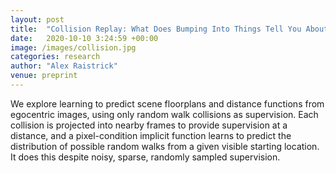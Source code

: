 ```yaml
---
layout: post
title:  "Collision Replay: What Does Bumping Into Things Tell You About Scene Geometry?"
date:   2020-10-10 3:24:59 +00:00
image: /images/collision.jpg
categories: research
author: "Alex Raistrick"
venue: preprint
---
```


We explore learning to predict scene floorplans and distance functions from egocentric images, using only random walk collisions as supervision. Each collision is projected into nearby frames to provide supervision at a distance, and a pixel-condition implicit function learns to predict the distribution of possible random walks from a given visible starting location. It does this despite noisy, sparse, randomly sampled supervision.
